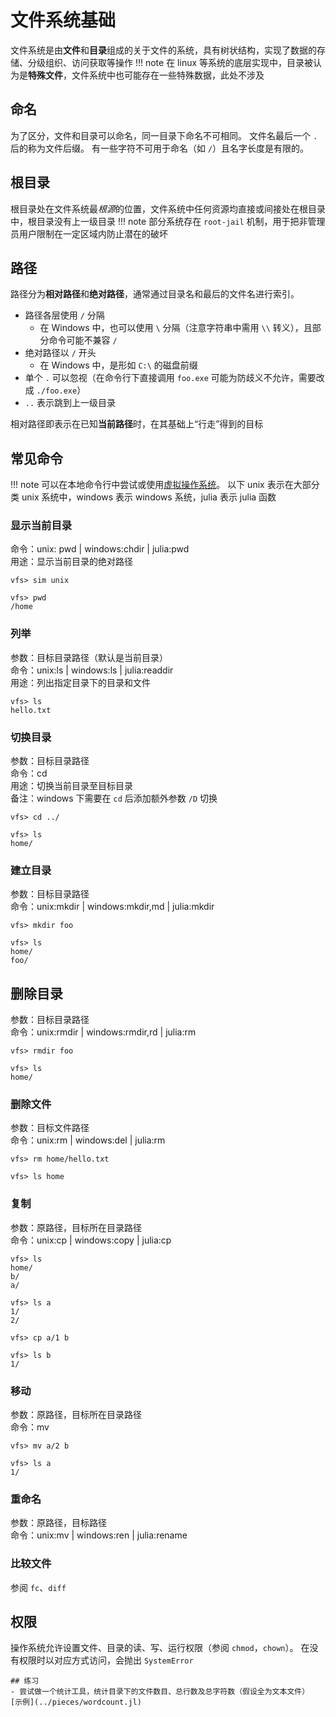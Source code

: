 # 文件系统基础
文件系统是由**文件**和**目录**组成的关于文件的系统，具有树状结构，实现了数据的存储、分级组织、访问获取等操作
!!! note
	在 linux 等系统的底层实现中，目录被认为是**特殊文件**，文件系统中也可能存在一些特殊数据，此处不涉及

## 命名
为了区分，文件和目录可以命名，同一目录下命名不可相同。
文件名最后一个 `.` 后的称为文件后缀。
有一些字符不可用于命名（如 `/`）且名字长度是有限的。

## 根目录
根目录处在文件系统最*根源*的位置，文件系统中任何资源均直接或间接处在根目录中，根目录没有上一级目录
!!! note
	部分系统存在 `root-jail` 机制，用于把非管理员用户限制在一定区域内防止潜在的破坏

## 路径
路径分为**相对路径**和**绝对路径**，通常通过目录名和最后的文件名进行索引。
* 路径各层使用 `/` 分隔
	* 在 Windows 中，也可以使用 `\` 分隔（注意字符串中需用 `\\` 转义），且部分命令可能不兼容 `/`
* 绝对路径以 `/` 开头
	* 在 Windows 中，是形如 `C:\` 的磁盘前缀
* 单个 `.` 可以忽视（在命令行下直接调用 `foo.exe` 可能为防歧义不允许，需要改成 `./foo.exe`）
* `..` 表示跳到上一级目录

相对路径即表示在已知**当前路径**时，在其基础上“行走”得到的目标

## 常见命令
!!! note
	可以在本地命令行中尝试或使用[虚拟操作系统](../pieces/virtualfs.jl)。
	以下 unix 表示在大部分类 unix 系统中，windows 表示 windows 系统，julia 表示 julia 函数

### 显示当前目录
命令：unix: pwd | windows:chdir | julia:pwd\
用途：显示当前目录的绝对路径
```shell
vfs> sim unix

vfs> pwd
/home
```

### 列举
参数：目标目录路径（默认是当前目录）\
命令：unix:ls | windows:ls | julia:readdir\
用途：列出指定目录下的目录和文件
```shell
vfs> ls
hello.txt
```

### 切换目录
参数：目标目录路径\
命令：cd\
用途：切换当前目录至目标目录\
备注：windows 下需要在 `cd` 后添加额外参数 `/D` 切换
```shell
vfs> cd ../

vfs> ls
home/
```

### 建立目录
参数：目标目录路径\
命令：unix:mkdir | windows:mkdir,md | julia:mkdir
```shell
vfs> mkdir foo

vfs> ls
home/
foo/
```

## 删除目录
参数：目标目录路径\
命令：unix:rmdir | windows:rmdir,rd | julia:rm
```shell
vfs> rmdir foo

vfs> ls
home/
```

### 删除文件
参数：目标文件路径\
命令：unix:rm | windows:del | julia:rm
```shell
vfs> rm home/hello.txt

vfs> ls home
```

### 复制
参数：原路径，目标所在目录路径\
命令：unix:cp | windows:copy | julia:cp
```shell
vfs> ls
home/
b/
a/

vfs> ls a
1/
2/

vfs> cp a/1 b

vfs> ls b
1/
```

### 移动
参数：原路径，目标所在目录路径\
命令：mv
```shell
vfs> mv a/2 b

vfs> ls a
1/
```

### 重命名
参数：原路径，目标路径\
命令：unix:mv | windows:ren | julia:rename

### 比较文件
参阅 `fc`、`diff`

## 权限
操作系统允许设置文件、目录的读、写、运行权限（参阅 `chmod`，`chown`）。
在没有权限时以对应方式访问，会抛出 `SystemError`

```check newbie
## 练习
- 尝试做一个统计工具，统计目录下的文件数目、总行数及总字符数（假设全为文本文件） [示例](../pieces/wordcount.jl)
```
